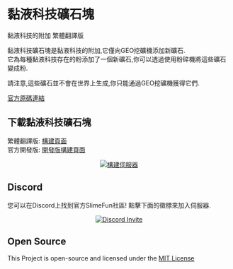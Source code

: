 # 黏液科技礦石塊
黏液科技的附加 繁體翻譯版

黏液科技礦石塊是黏液科技的附加,它僅向GEO挖礦機添加新礦石.<br>
它為每種黏液科技存在的粉添加了一個新礦石,你可以透過使用粉碎機將這些礦石變成粉.

請注意,這些礦石並不會在世界上生成,你只能通過GEO挖礦機獲得它們.

[官方原碼連結](https://github.com/TheBusyBiscuit/SlimefunOreChunks)

## 下載黏液科技礦石塊
繁體翻譯版: [構建頁面](https://xmikux.github.io/builds/xMikux/SlimefunOreChunks/master)<br>
官方開發版: [開發版構建頁面](https://thebusybiscuit.github.io/builds/TheBusyBiscuit/SlimefunOreChunks/master/)
<p align="center">
  <a href="https://xmikux.github.io/builds/xMikux/SlimefunOreChunks/master/">
    <img src="https://xmikux.github.io/builds/xMikux/SlimefunOreChunks/master/badge.svg" alt="構建伺服器"/>
  </a>
</p>

## Discord
您可以在Discord上找到官方SlimeFun社區!
點擊下面的徵標來加入伺服器.
<p align="center">
  <a href="https://discord.gg/fsD4Bkh">
    <img src="https://img.shields.io/discord/565557184348422174?color=7289DA&label=Discord&style=for-the-badge" alt="Discord Invite"/>
  </a>
</p>

## Open Source
This Project is open-source and licensed under the [MIT License](https://github.com/TheBusyBiscuit/SlimefunOreChunks/blob/master/LICENSE)
